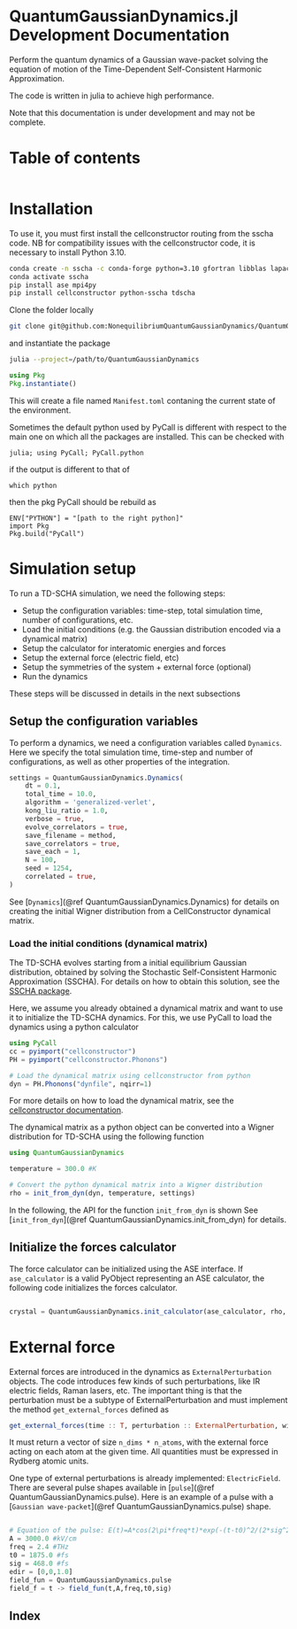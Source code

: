 # QuantumGaussianDynamics.jl Development Documentation

Perform the quantum dynamics of a Gaussian wave-packet solving the equation of motion of the Time-Dependent Self-Consistent Harmonic Approximation.

The code is written in julia to achieve high performance.

Note that this documentation is under development and may not be complete.

# Table of contents

```@contents
```

# Installation
To use it, you must first install the cellconstructor routing from the sscha code. NB for compatibility
issues with the cellconstructor code, it is necessary to install Python 3.10.

```bash
conda create -n sscha -c conda-forge python=3.10 gfortran libblas lapack openmpi openmpi-mpicc pip numpy scipy spglib=2.2 setuptools=64
conda activate sscha
pip install ase mpi4py
pip install cellconstructor python-sscha tdscha
```

Clone the folder locally

```bash
git clone git@github.com:NonequilibriumQuantumGaussianDynamics/QuantumGaussianDynamics.jl.git
```

and instantiate the package

```bash
julia --project=/path/to/QuantumGaussianDynamics
```

```julia
using Pkg
Pkg.instantiate()
```

This will create a file named ``Manifest.toml`` contaning the current state of the environment.

Sometimes the default python used by PyCall is different with respect to the main one on which all the packages are installed.
This can be checked with

```
julia; using PyCall; PyCall.python
```

if the output is different to that of 

```
which python
```

then the pkg PyCall should be rebuild as

```
ENV["PYTHON"] = "[path to the right python]"
import Pkg
Pkg.build("PyCall")
```


# Simulation setup

To run a TD-SCHA simulation, we need the following steps:

- Setup the configuration variables: time-step, total simulation time, number of configurations, etc.
- Load the initial conditions (e.g. the Gaussian distribution encoded via a dynamical matrix)
- Setup the calculator for interatomic energies and forces
- Setup the external force (electric field, etc)
- Setup the symmetries of the system + external force (optional)
- Run the dynamics

These steps will be discussed in details in the next subsections

## Setup the configuration variables

To perform a dynamics, we need a configuration variables called `Dynamics`.
Here we specify the total simulation time, time-step and number of configurations, as well as other properties of the integration.


```julia
settings = QuantumGaussianDynamics.Dynamics(
    dt = 0.1,
    total_time = 10.0,
    algorithm = 'generalized-verlet',
    kong_liu_ratio = 1.0,
    verbose = true,
    evolve_correlators = true,
    save_filename = method,
    save_correlators = true,
    save_each = 1,
    N = 100,
    seed = 1254,
    correlated = true,
)
```

See [`Dynamics`](@ref QuantumGaussianDynamics.Dynamics) for details on
creating the initial Wigner distribution from a CellConstructor dynamical matrix.


### Load the initial conditions (dynamical matrix)

The TD-SCHA evolves starting from a initial equilibrium Gaussian distribution, obtained by solving the Stochastic Self-Consistent Harmonic Approximation (SSCHA).
For details on how to obtain this solution, see the [SSCHA package](https://sscha.eu).

Here, we assume you already obtained a dynamical matrix and want to use it to initialize the TD-SCHA dynamics.
For this, we use PyCall to load the dynamics using a python calculator

```julia
using PyCall
cc = pyimport("cellconstructor")
PH = pyimport("cellconstructor.Phonons")

# Load the dynamical matrix using cellconstructor from python
dyn = PH.Phonons("dynfile", nqirr=1)
```

For more details on how to load the dynamical matrix, see the [cellconstructor documentation](https://sscha.eu/documentation/).

The dynamical matrix as a python object can be converted into a Wigner distribution for TD-SCHA using the following function

```julia
using QuantumGaussianDynamics

temperature = 300.0 #K

# Convert the python dynamical matrix into a Wigner distribution
rho = init_from_dyn(dyn, temperature, settings)
```

In the following, the API for the function `init_from_dyn` is shown
See [`init_from_dyn`](@ref QuantumGaussianDynamics.init_from_dyn) for details.


## Initialize the forces calculator

The force calculator can be initialized using the ASE interface.
If `ase_calculator` is a valid PyObject representing an ASE calculator, the following code initializes the forces calculator.

```julia

crystal = QuantumGaussianDynamics.init_calculator(ase_calculator, rho, ase.Atoms)
```

# External force

External forces are introduced in the dynamics as `ExternalPerturbation` objects. The code introduces few kinds of such perturbations, like IR electric fields, Raman lasers, etc. The important thing is that the perturbation must be a subtype of ExternalPerturbation and must implement the method `get_external_forces` defined as

```julia
get_external_forces(time :: T, perturbation :: ExternalPerturbation, wigner :: WignerDistribution{T}) :: Vector{T} where {T}
```

It must return a vector of size `n_dims * n_atoms`, with the external force acting on each atom at the given time. All quantities must be expressed in Rydberg atomic units.

One type of external perturbations is already implemented: `ElectricField`. There are several pulse shapes available in [`pulse`](@ref QuantumGaussianDynamics.pulse). Here is an example of a pulse with a [`Gaussian wave-packet`](@ref QuantumGaussianDynamics.pulse) shape.

```julia

# Equation of the pulse: E(t)=A*cos(2\pi*freq*t)*exp(-(t-t0)^2/(2*sig^2))
A = 3000.0 #kV/cm
freq = 2.4 #THz
t0 = 1875.0 #fs
sig = 468.0 #fs
edir = [0,0,1.0] 
field_fun = QuantumGaussianDynamics.pulse
field_f = t -> field_fun(t,A,freq,t0,sig)

```

## Index

```@index
```

